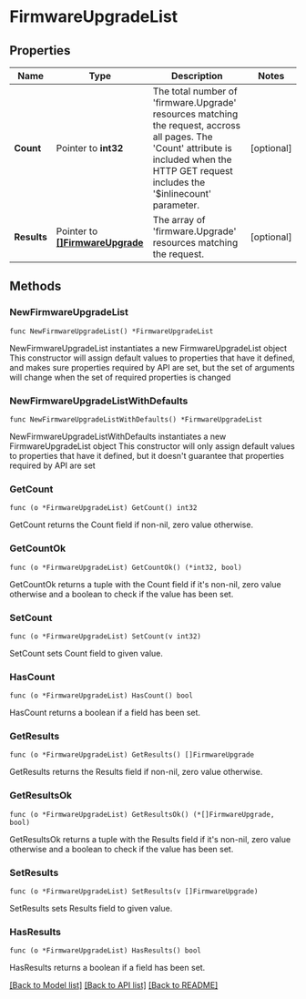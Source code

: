 # FirmwareUpgradeList

## Properties

Name | Type | Description | Notes
------------ | ------------- | ------------- | -------------
**Count** | Pointer to **int32** | The total number of &#39;firmware.Upgrade&#39; resources matching the request, accross all pages. The &#39;Count&#39; attribute is included when the HTTP GET request includes the &#39;$inlinecount&#39; parameter. | [optional] 
**Results** | Pointer to [**[]FirmwareUpgrade**](firmware.Upgrade.md) | The array of &#39;firmware.Upgrade&#39; resources matching the request. | [optional] 

## Methods

### NewFirmwareUpgradeList

`func NewFirmwareUpgradeList() *FirmwareUpgradeList`

NewFirmwareUpgradeList instantiates a new FirmwareUpgradeList object
This constructor will assign default values to properties that have it defined,
and makes sure properties required by API are set, but the set of arguments
will change when the set of required properties is changed

### NewFirmwareUpgradeListWithDefaults

`func NewFirmwareUpgradeListWithDefaults() *FirmwareUpgradeList`

NewFirmwareUpgradeListWithDefaults instantiates a new FirmwareUpgradeList object
This constructor will only assign default values to properties that have it defined,
but it doesn't guarantee that properties required by API are set

### GetCount

`func (o *FirmwareUpgradeList) GetCount() int32`

GetCount returns the Count field if non-nil, zero value otherwise.

### GetCountOk

`func (o *FirmwareUpgradeList) GetCountOk() (*int32, bool)`

GetCountOk returns a tuple with the Count field if it's non-nil, zero value otherwise
and a boolean to check if the value has been set.

### SetCount

`func (o *FirmwareUpgradeList) SetCount(v int32)`

SetCount sets Count field to given value.

### HasCount

`func (o *FirmwareUpgradeList) HasCount() bool`

HasCount returns a boolean if a field has been set.

### GetResults

`func (o *FirmwareUpgradeList) GetResults() []FirmwareUpgrade`

GetResults returns the Results field if non-nil, zero value otherwise.

### GetResultsOk

`func (o *FirmwareUpgradeList) GetResultsOk() (*[]FirmwareUpgrade, bool)`

GetResultsOk returns a tuple with the Results field if it's non-nil, zero value otherwise
and a boolean to check if the value has been set.

### SetResults

`func (o *FirmwareUpgradeList) SetResults(v []FirmwareUpgrade)`

SetResults sets Results field to given value.

### HasResults

`func (o *FirmwareUpgradeList) HasResults() bool`

HasResults returns a boolean if a field has been set.


[[Back to Model list]](../README.md#documentation-for-models) [[Back to API list]](../README.md#documentation-for-api-endpoints) [[Back to README]](../README.md)


